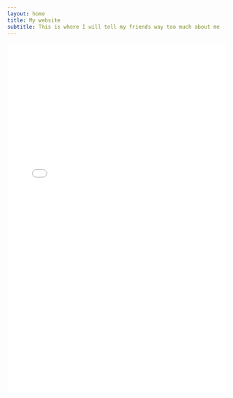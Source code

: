 ```yaml
---
layout: home
title: My website
subtitle: This is where I will tell my friends way too much about me
---
```


<iframe src="{{ site.baseurl }}plot.html" width="100%" height="800" frameborder="0"></iframe>
